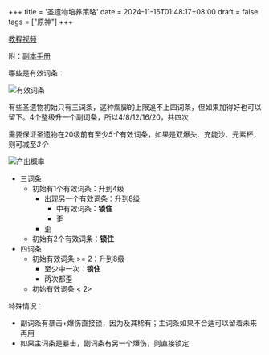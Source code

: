 +++
title = '圣遗物培养策略'
date = 2024-11-15T01:48:17+08:00
draft = false
tags = ["原神"]
+++

[教程视频](https://www.bilibili.com/video/BV1Hs4y1574D/?spm_id_from=333.337.search-card.all.click&vd_source=0747a479964faef65dc22d966c973b66)

附：[副本手册](../pdf/原神副本手册.pdf)

哪些是有效词条：

![有效词条](../img/genshin_artifacts/有效词条.png)

有些圣遗物初始只有三词条，这种瘸脚的上限追不上四词条，但如果加得好也可以留下。4个整级升一个副词条，所以4/8/12/16/20，共四次

需要保证圣遗物在20级前有至少*5个*有效词条，如果是双爆头、充能沙、元素杯，则可减至*3个*

![产出概率](../img/genshin_artifacts/产出概率.png)

- 三词条
  - 初始有1个有效词条：升到4级
    - 出现另一个有效词条：升到8级
      - 中有效词条：**锁住**
      - 歪
    - 歪
  - 初始有2个有效词条：**锁住**
- 四词条
  - 初始有效词条 >= 2：升到8级
    - 至少中一次：**锁住**
    - 两次都歪
  - 初始有效词条 < 2>

特殊情况：

- 副词条有暴击+爆伤直接锁，因为及其稀有；主词条如果不合适可以留着未来再用
- 如果主词条是暴击，副词条有另一个爆伤，则直接锁定



